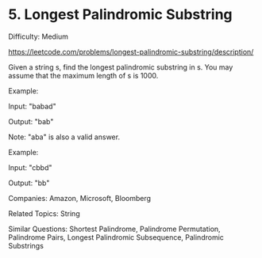 # 5. Longest Palindromic Substring

Difficulty: Medium

https://leetcode.com/problems/longest-palindromic-substring/description/

Given a string s, find the longest palindromic substring in s. You may assume that the maximum length of s is 1000.

Example:

Input: "babad"

Output: "bab"

Note: "aba" is also a valid answer.

Example:

Input: "cbbd"

Output: "bb"

Companies: Amazon, Microsoft, Bloomberg

Related Topics: String

Similar Questions: Shortest Palindrome, Palindrome Permutation, Palindrome Pairs, Longest Palindromic Subsequence, Palindromic Substrings
